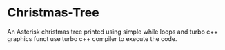 # Christmas-Tree
An Asterisk christmas tree printed using simple while loops and turbo c++ graphics funct
use turbo c++ compiler to execute the code.
